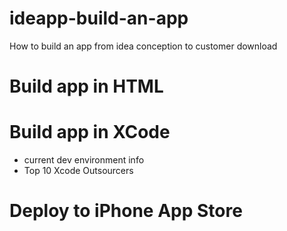# ideapp-build-an-app
How to build an app from idea conception to customer download

# Build app in HTML

# Build app in XCode
  * current dev environment info
  * Top 10 Xcode Outsourcers

# Deploy to iPhone App Store
